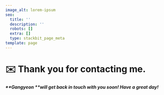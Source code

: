 ```yaml
---
image_alt: lorem-ipsum
seo:
  title: ''
  description: ''
  robots: []
  extra: []
  type: stackbit_page_meta
template: page
---
```

# ✉️  Thank you for contacting me.

##### **Gangyeon **will get back in touch with you soon! Have a great day!
